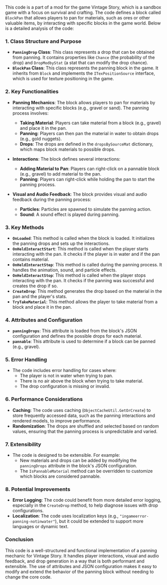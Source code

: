 This code is a part of a mod for the game Vintage Story, which is a sandbox game with a focus on survival and crafting. The code defines a block called `BlockPan` that allows players to pan for materials, such as ores or other valuable items, by interacting with specific blocks in the game world. Below is a detailed analysis of the code:

### 1. **Class Structure and Purpose**
   - **`PanningDrop` Class**: This class represents a drop that can be obtained from panning. It contains properties like `Chance` (the probability of the drop) and `DropModbyStat` (a stat that can modify the drop chance).
   - **`BlockPan` Class**: This class represents the panning block in the game. It inherits from `Block` and implements the `ITexPositionSource` interface, which is used for texture positioning in the game.

### 2. **Key Functionalities**
   - **Panning Mechanics**: The block allows players to pan for materials by interacting with specific blocks (e.g., gravel or sand). The panning process involves:
     - **Taking Material**: Players can take material from a block (e.g., gravel) and place it in the pan.
     - **Panning**: Players can then pan the material in water to obtain drops (e.g., gold nuggets).
     - **Drops**: The drops are defined in the `dropsBySourceMat` dictionary, which maps block materials to possible drops.

   - **Interactions**: The block defines several interactions:
     - **Adding Material to Pan**: Players can right-click on a pannable block (e.g., gravel) to add material to the pan.
     - **Panning**: Players can right-click while holding the pan to start the panning process.

   - **Visual and Audio Feedback**: The block provides visual and audio feedback during the panning process:
     - **Particles**: Particles are spawned to simulate the panning action.
     - **Sound**: A sound effect is played during panning.

### 3. **Key Methods**
   - **`OnLoaded`**: This method is called when the block is loaded. It initializes the panning drops and sets up the interactions.
   - **`OnHeldInteractStart`**: This method is called when the player starts interacting with the pan. It checks if the player is in water and if the pan contains material.
   - **`OnHeldInteractStep`**: This method is called during the panning process. It handles the animation, sound, and particle effects.
   - **`OnHeldInteractStop`**: This method is called when the player stops interacting with the pan. It checks if the panning was successful and creates the drop if so.
   - **`CreateDrop`**: This method generates the drop based on the material in the pan and the player's stats.
   - **`TryTakeMaterial`**: This method allows the player to take material from a block and place it in the pan.

### 4. **Attributes and Configuration**
   - **`panningDrops`**: This attribute is loaded from the block's JSON configuration and defines the possible drops for each material.
   - **`pannable`**: This attribute is used to determine if a block can be panned (e.g., gravel).

### 5. **Error Handling**
   - The code includes error handling for cases where:
     - The player is not in water when trying to pan.
     - There is no air above the block when trying to take material.
     - The drop configuration is missing or invalid.

### 6. **Performance Considerations**
   - **Caching**: The code uses caching (`ObjectCacheUtil.GetOrCreate`) to store frequently accessed data, such as the panning interactions and rendered models, to improve performance.
   - **Randomization**: The drops are shuffled and selected based on random values, ensuring that the panning process is unpredictable and varied.

### 7. **Extensibility**
   - The code is designed to be extensible. For example:
     - New materials and drops can be added by modifying the `panningDrops` attribute in the block's JSON configuration.
     - The `IsPannableMaterial` method can be overridden to customize which blocks are considered pannable.

### 8. **Potential Improvements**
   - **Error Logging**: The code could benefit from more detailed error logging, especially in the `CreateDrop` method, to help diagnose issues with drop configurations.
   - **Localization**: The code uses localization keys (e.g., `"ingameerror-panning-notinwater"`), but it could be extended to support more languages or dynamic text.

### Conclusion
This code is a well-structured and functional implementation of a panning mechanic for Vintage Story. It handles player interactions, visual and audio feedback, and drop generation in a way that is both performant and extensible. The use of attributes and JSON configuration makes it easy to modify and extend the behavior of the panning block without needing to change the core code.
